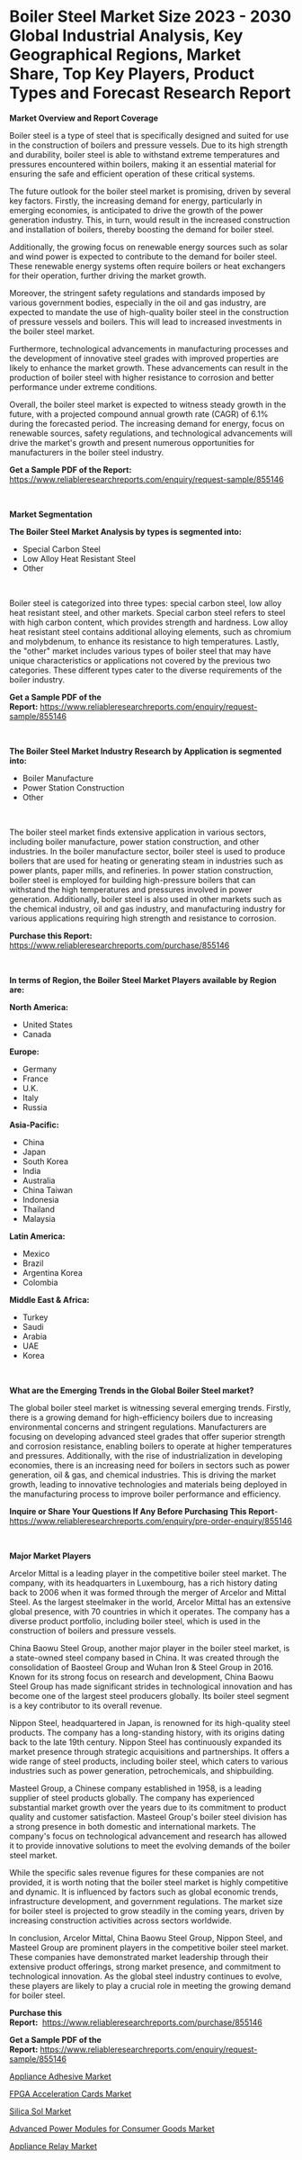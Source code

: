<p><h1>Boiler Steel Market Size 2023 - 2030 Global Industrial Analysis, Key Geographical Regions, Market Share, Top Key Players, Product Types and Forecast Research Report</h1></p><p><strong>Market Overview and Report Coverage</strong></p>
<p><p>Boiler steel is a type of steel that is specifically designed and suited for use in the construction of boilers and pressure vessels. Due to its high strength and durability, boiler steel is able to withstand extreme temperatures and pressures encountered within boilers, making it an essential material for ensuring the safe and efficient operation of these critical systems.</p><p>The future outlook for the boiler steel market is promising, driven by several key factors. Firstly, the increasing demand for energy, particularly in emerging economies, is anticipated to drive the growth of the power generation industry. This, in turn, would result in the increased construction and installation of boilers, thereby boosting the demand for boiler steel.</p><p>Additionally, the growing focus on renewable energy sources such as solar and wind power is expected to contribute to the demand for boiler steel. These renewable energy systems often require boilers or heat exchangers for their operation, further driving the market growth.</p><p>Moreover, the stringent safety regulations and standards imposed by various government bodies, especially in the oil and gas industry, are expected to mandate the use of high-quality boiler steel in the construction of pressure vessels and boilers. This will lead to increased investments in the boiler steel market.</p><p>Furthermore, technological advancements in manufacturing processes and the development of innovative steel grades with improved properties are likely to enhance the market growth. These advancements can result in the production of boiler steel with higher resistance to corrosion and better performance under extreme conditions.</p><p>Overall, the boiler steel market is expected to witness steady growth in the future, with a projected compound annual growth rate (CAGR) of 6.1% during the forecasted period. The increasing demand for energy, focus on renewable sources, safety regulations, and technological advancements will drive the market's growth and present numerous opportunities for manufacturers in the boiler steel industry.</p></p>
<p><strong>Get a Sample PDF of the Report:</strong> <a href="https://www.reliableresearchreports.com/enquiry/request-sample/855146">https://www.reliableresearchreports.com/enquiry/request-sample/855146</a></p>
<p>&nbsp;</p>
<p><strong>Market Segmentation</strong></p>
<p><strong>The Boiler Steel Market Analysis by types is segmented into:</strong></p>
<p><ul><li>Special Carbon Steel</li><li>Low Alloy Heat Resistant Steel</li><li>Other</li></ul></p>
<p>&nbsp;</p>
<p><p>Boiler steel is categorized into three types: special carbon steel, low alloy heat resistant steel, and other markets. Special carbon steel refers to steel with high carbon content, which provides strength and hardness. Low alloy heat resistant steel contains additional alloying elements, such as chromium and molybdenum, to enhance its resistance to high temperatures. Lastly, the "other" market includes various types of boiler steel that may have unique characteristics or applications not covered by the previous two categories. These different types cater to the diverse requirements of the boiler industry.</p></p>
<p><strong>Get a Sample PDF of the Report:</strong>&nbsp;<a href="https://www.reliableresearchreports.com/enquiry/request-sample/855146">https://www.reliableresearchreports.com/enquiry/request-sample/855146</a></p>
<p>&nbsp;</p>
<p><strong>The Boiler Steel Market Industry Research by Application is segmented into:</strong></p>
<p><ul><li>Boiler Manufacture</li><li>Power Station Construction</li><li>Other</li></ul></p>
<p>&nbsp;</p>
<p><p>The boiler steel market finds extensive application in various sectors, including boiler manufacture, power station construction, and other industries. In the boiler manufacture sector, boiler steel is used to produce boilers that are used for heating or generating steam in industries such as power plants, paper mills, and refineries. In power station construction, boiler steel is employed for building high-pressure boilers that can withstand the high temperatures and pressures involved in power generation. Additionally, boiler steel is also used in other markets such as the chemical industry, oil and gas industry, and manufacturing industry for various applications requiring high strength and resistance to corrosion.</p></p>
<p><strong>Purchase this Report:</strong>&nbsp; <a href="https://www.reliableresearchreports.com/purchase/855146">https://www.reliableresearchreports.com/purchase/855146</a></p>
<p>&nbsp;</p>
<p><strong>In terms of Region, the Boiler Steel Market Players available by Region are:</strong></p>
<p>
    <p> <strong> North America: </strong>
        <ul>
            <li>United States</li>
            <li>Canada</li>
        </ul>
        </p> 
    <p> <strong> Europe: </strong>
        <ul>
            <li>Germany</li>
            <li>France</li>
            <li>U.K.</li>
            <li>Italy</li>
            <li>Russia</li>
        </ul>
        </p> 
    <p> <strong> Asia-Pacific: </strong>
        <ul>
            <li>China</li>
            <li>Japan</li>
            <li>South Korea</li>
            <li>India</li>
            <li>Australia</li>
            <li>China Taiwan</li>
            <li>Indonesia</li>
            <li>Thailand</li>
            <li>Malaysia</li>
        </ul>
        </p> 
    <p> <strong> Latin America: </strong>
        <ul>
            <li>Mexico</li>
            <li>Brazil</li>
            <li>Argentina Korea</li>
            <li>Colombia</li>
        </ul>
        </p> 
    <p> <strong> Middle East & Africa: </strong>
        <ul>
            <li>Turkey</li>
            <li>Saudi</li>
            <li>Arabia</li>
            <li>UAE</li>
            <li>Korea</li>
        </ul>
    </p>
    </p>
<p>&nbsp;</p>
<p><strong>What are the Emerging Trends in the Global Boiler Steel market?</strong></p>
<p><p>The global boiler steel market is witnessing several emerging trends. Firstly, there is a growing demand for high-efficiency boilers due to increasing environmental concerns and stringent regulations. Manufacturers are focusing on developing advanced steel grades that offer superior strength and corrosion resistance, enabling boilers to operate at higher temperatures and pressures. Additionally, with the rise of industrialization in developing economies, there is an increasing need for boilers in sectors such as power generation, oil & gas, and chemical industries. This is driving the market growth, leading to innovative technologies and materials being deployed in the manufacturing process to improve boiler performance and efficiency.</p></p>
<p><strong>Inquire or Share Your Questions If Any Before Purchasing This Report</strong>- <a href="https://www.reliableresearchreports.com/enquiry/pre-order-enquiry/855146">https://www.reliableresearchreports.com/enquiry/pre-order-enquiry/855146</a></p>
<p>&nbsp;</p>
<p><strong>Major Market Players</strong></p>
<p><p>Arcelor Mittal is a leading player in the competitive boiler steel market. The company, with its headquarters in Luxembourg, has a rich history dating back to 2006 when it was formed through the merger of Arcelor and Mittal Steel. As the largest steelmaker in the world, Arcelor Mittal has an extensive global presence, with 70 countries in which it operates. The company has a diverse product portfolio, including boiler steel, which is used in the construction of boilers and pressure vessels.</p><p>China Baowu Steel Group, another major player in the boiler steel market, is a state-owned steel company based in China. It was created through the consolidation of Baosteel Group and Wuhan Iron & Steel Group in 2016. Known for its strong focus on research and development, China Baowu Steel Group has made significant strides in technological innovation and has become one of the largest steel producers globally. Its boiler steel segment is a key contributor to its overall revenue.</p><p>Nippon Steel, headquartered in Japan, is renowned for its high-quality steel products. The company has a long-standing history, with its origins dating back to the late 19th century. Nippon Steel has continuously expanded its market presence through strategic acquisitions and partnerships. It offers a wide range of steel products, including boiler steel, which caters to various industries such as power generation, petrochemicals, and shipbuilding.</p><p>Masteel Group, a Chinese company established in 1958, is a leading supplier of steel products globally. The company has experienced substantial market growth over the years due to its commitment to product quality and customer satisfaction. Masteel Group's boiler steel division has a strong presence in both domestic and international markets. The company's focus on technological advancement and research has allowed it to provide innovative solutions to meet the evolving demands of the boiler steel market.</p><p>While the specific sales revenue figures for these companies are not provided, it is worth noting that the boiler steel market is highly competitive and dynamic. It is influenced by factors such as global economic trends, infrastructure development, and government regulations. The market size for boiler steel is projected to grow steadily in the coming years, driven by increasing construction activities across sectors worldwide.</p><p>In conclusion, Arcelor Mittal, China Baowu Steel Group, Nippon Steel, and Masteel Group are prominent players in the competitive boiler steel market. These companies have demonstrated market leadership through their extensive product offerings, strong market presence, and commitment to technological innovation. As the global steel industry continues to evolve, these players are likely to play a crucial role in meeting the growing demand for boiler steel.</p></p>
<p><strong>Purchase this Report:</strong>&nbsp;&nbsp;<a href="https://www.reliableresearchreports.com/purchase/855146">https://www.reliableresearchreports.com/purchase/855146</a></p>
<p></p>
<p><strong>Get a Sample PDF of the Report:</strong>&nbsp;<a href="https://www.reliableresearchreports.com/enquiry/request-sample/855146">https://www.reliableresearchreports.com/enquiry/request-sample/855146</a></p>
<p><p><a href="https://github.com/maliyahmorrow6654/Market-Research-Report-List-1/blob/main/appliance-adhesive-market.md">Appliance Adhesive Market</a></p><p><a href="https://medium.com/@chiragreportprime1/fpga-acceleration-cards-market-report-reveals-the-latest-trends-and-growth-opportunities-of-this-cc5b8aed32e4">FPGA Acceleration Cards Market</a></p><p><a href="https://github.com/abdelrhmankishk22/Market-Research-Report-List-1/blob/main/silica-sol-market.md">Silica Sol Market</a></p><p><a href="https://medium.com/@v25590012/advanced-power-modules-for-consumer-goods-market-research-report-its-history-and-forecast-2023-to-cfa01559a488">Advanced Power Modules for Consumer Goods Market</a></p><p><a href="https://medium.com/@akshatsharma12/decoding-appliance-relay-market-metrics-market-share-trends-and-growth-patterns-3b7aa8c42e81">Appliance Relay Market</a></p></p>